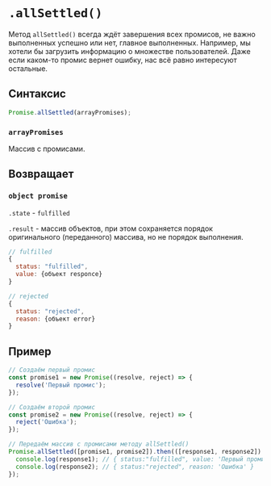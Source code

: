# `.allSettled()`

Метод `allSettled()` всегда ждёт завершения всех промисов, не важно выполненных успешно или нет, главное выполненных. Например, мы хотели бы загрузить информацию о множестве пользователей. Даже если каком-то промис вернет ошибку, нас всё равно интересуют остальные.

## Синтаксис

```js
Promise.allSettled(arrayPromises);
```

### `arrayPromises`

Массив с промисами.

## Возвращает

### `object promise`

`.state` - `fulfilled`

`.result` - массив объектов, при этом сохраняется порядок оригинального (переданного) массива, но не порядок выполнения.

```js
// fulfilled
{
  status: "fulfilled",
  value: {объект responce}
}

// rejected
{
  status: "rejected",
  reason: {объект error}
}
```

## Пример

```js
// Создаём первый промис
const promise1 = new Promise((resolve, reject) => {
  resolve('Первый промис');
});

// Создаём второй промис
const promise2 = new Promise((resolve, reject) => {
  reject('Ошибка');
});

// Передаём массив с промисами методу allSettled()
Promise.allSettled([promise1, promise2]).then(([response1, response2]) => {
  console.log(response1); // { status:"fulfilled", value: 'Первый промис' }
  console.log(response2); // { status:"rejected", reason: 'Ошибка' }
});
```

